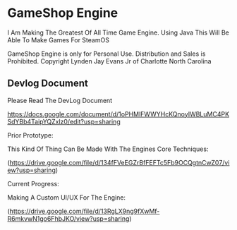 # GameShop Engine

I Am Making The Greatest Of All Time Game Engine.  Using Java This Will Be Able To Make Games For SteamOS

GameShop Engine is only for Personal Use.  Distribution and Sales is Prohibited.  Copyright Lynden Jay Evans Jr of Charlotte North Carolina

## Devlog Document

Please Read The DevLog Document

https://docs.google.com/document/d/1oPHMlFWWYHcKQnoyIWBLuMC4PKSdYBb4TaipYQZxlz0/edit?usp=sharing

Prior Prototype:

This Kind Of Thing Can Be Made With The Engines Core Techniques:

(https://drive.google.com/file/d/134fFVeEGZrBfFEFTc5Fb9OCQgtnCwZ07/view?usp=sharing)

Current Progress:

Making A Custom UI/UX For The Engine:

(https://drive.google.com/file/d/13RgLX9ng9fXwMf-R6mkvwN1go6FhbJKO/view?usp=sharing)

